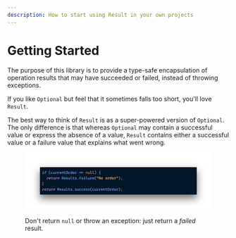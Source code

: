 ```yaml
---
description: How to start using Result in your own projects
---
```


# Getting Started

The purpose of this library is to provide a type-safe encapsulation of operation results that may have succeeded or failed, instead of throwing exceptions.

If you like `Optional` but feel that it sometimes falls too short, you'll love `Result`.

The best way to think of `Result` is as a super-powered version of `Optional`. The only difference is that whereas `Optional` may contain a successful value or express the absence of a value, `Result` contains either a successful value or a failure value that explains what went wrong.

<figure><img src="../.gitbook/assets/getting-started.png" alt=""><figcaption><p>Don't return <code>null</code> or throw an exception: just return a <em>failed</em> result.</p></figcaption></figure>
